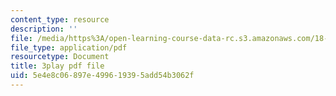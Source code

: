 ```yaml
---
content_type: resource
description: ''
file: /media/https%3A/open-learning-course-data-rc.s3.amazonaws.com/18-s096-topics-in-mathematics-with-applications-in-finance-fall-2013/5e4e8c06897e499619395add54b3062f_cDlbEQz1PQk.pdf
file_type: application/pdf
resourcetype: Document
title: 3play pdf file
uid: 5e4e8c06-897e-4996-1939-5add54b3062f
---
```

